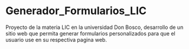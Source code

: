 # Generador_Formularios_LIC
Proyecto de la materia LIC en la universidad Don Bosco, desarrollo de un sitio web que permita generar formularios personalizados para que el usuario use en su respectiva pagina web.
